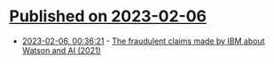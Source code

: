 # [Published on 2023-02-06](index.md)

* [2023-02-06, 00:36:21](https://news.ycombinator.com/item?id=34671637) - [The fraudulent claims made by IBM about Watson and AI (2021)](https://www.rogerschank.com/fraudulent-claims-made-by-IBM-about-Watson-and-AI)
